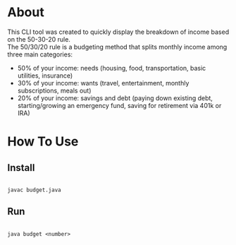# About
This CLI tool was created to quickly display the breakdown of income based on the 50-30-20 rule.
<br/>
The 50/30/20 rule is a budgeting method that splits monthly income among three main categories:
<br/>
- 50% of your income: needs (housing, food, transportation, basic utilities, insurance) <br/>
- 30% of your income: wants (travel, entertainment, monthly subscriptions, meals out) <br/>
- 20% of your income: savings and debt (paying down existing debt, starting/growing an emergency fund, saving for retirement via 401k or IRA) <br/>

# How To Use

## Install

```

javac budget.java

```

## Run

```

java budget <number>

```